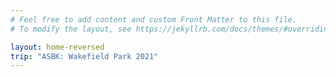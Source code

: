 ```yaml
---
# Feel free to add content and custom Front Matter to this file.
# To modify the layout, see https://jekyllrb.com/docs/themes/#overriding-theme-defaults

layout: home-reversed
trip: "ASBK: Wakefield Park 2021"
---
```


